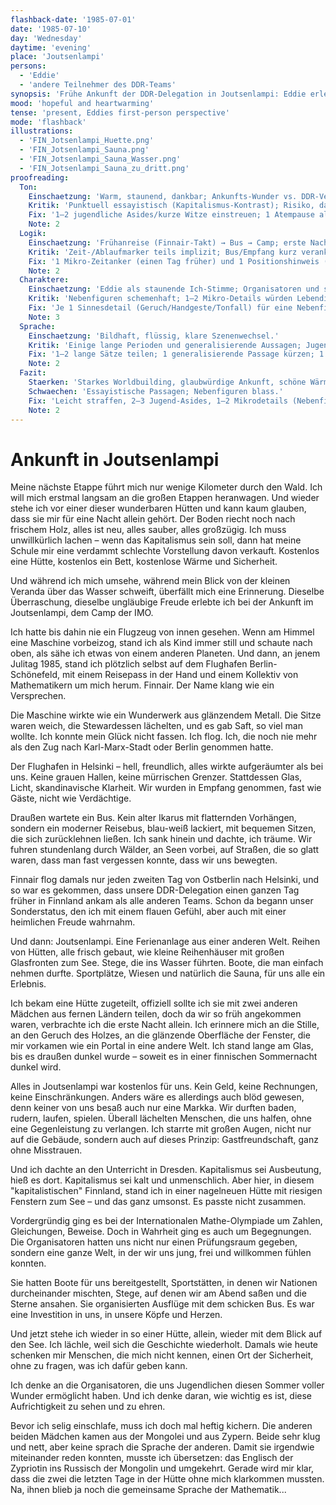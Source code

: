 ```yaml
---
flashback-date: '1985-07-01'
date: '1985-07-10'
day: 'Wednesday'
daytime: 'evening'
place: 'Joutsenlampi'
persons:
  - 'Eddie'
  - 'andere Teilnehmer des DDR-Teams'
synopsis: 'Frühe Ankunft der DDR‑Delegation in Joutsenlampi: Eddie erlebt Flug, Busfahrt und die überraschend großzügige Anlage – staunend allein in der ersten Nacht.'
mood: 'hopeful and heartwarming'
tense: 'present, Eddies first-person perspective'
mode: 'flashback'
illustrations:
  - 'FIN_Jotsenlampi_Huette.png'
  - 'FIN_Jotsenlampi_Sauna.png'
  - 'FIN_Jotsenlampi_Sauna_Wasser.png'
  - 'FIN_Jotsenlampi_Sauna_zu_dritt.png'
proofreading:
  Ton:
    Einschaetzung: 'Warm, staunend, dankbar; Ankunfts‑Wunder vs. DDR‑Vergleich.'
    Kritik: 'Punktuell essayistisch (Kapitalismus‑Kontrast); Risiko, dass Reflexion die jugendliche Unmittelbarkeit überdeckt.'
    Fix: '1–2 jugendliche Asides/kurze Witze einstreuen; 1 Atempause als reines Staunen (ohne Kommentar); ideologische Sätze leicht straffen.'
    Note: 2
  Logik:
    Einschaetzung: 'Frühanreise (Finnair‑Takt) → Bus → Camp; erste Nacht allein: schlüssig.'
    Kritik: 'Zeit-/Ablaufmarker teils implizit; Bus/Empfang kurz verankern.'
    Fix: '1 Mikro‑Zeitanker (einen Tag früher) und 1 Positionshinweis (Bus/Empfang) ergänzen.'
    Note: 2
  Charaktere:
    Einschaetzung: 'Eddie als staunende Ich‑Stimme; Organisatoren und spätere Mitbewohner als Silhouetten.'
    Kritik: 'Nebenfiguren schemenhaft; 1–2 Mikro‑Details würden Lebendigkeit geben (Stewardess, Betreuer, Zimmergenossinnen).'
    Fix: 'Je 1 Sinnesdetail (Geruch/Handgeste/Tonfall) für eine Nebenfigur; 1 kurzer Körpermarker bei Eddie (kalte Hände/kribbeln vor Aufregung).'
    Note: 3
  Sprache:
    Einschaetzung: 'Bildhaft, flüssig, klare Szenenwechsel.'
    Kritik: 'Einige lange Perioden und generalisierende Aussagen; Jugendton kann punktuell aufblitzen.'
    Fix: '1–2 lange Sätze teilen; 1 generalisierende Passage kürzen; 1 rotzig‑kurzer Satz als Kontrast einfügen.'
    Note: 2
  Fazit:
    Staerken: 'Starkes Worldbuilding, glaubwürdige Ankunft, schöne Wärme/Staunen.'
    Schwaechen: 'Essayistische Passagen; Nebenfiguren blass.'
    Fix: 'Leicht straffen, 2–3 Jugend‑Asides, 1–2 Mikrodetails (Nebenfigur), 1 Körpermarker.'
    Note: 2
---
```


# Ankunft in Joutsenlampi

Meine nächste Etappe führt mich nur wenige Kilometer durch den Wald. Ich will
mich erstmal langsam an die großen Etappen heranwagen. Und wieder stehe ich vor
einer dieser wunderbaren Hütten und kann kaum glauben, dass sie mir für eine
Nacht allein gehört. Der Boden riecht noch nach frischem Holz, alles ist neu,
alles sauber, alles großzügig. Ich muss unwillkürlich lachen – wenn das
Kapitalismus sein soll, dann hat meine Schule mir eine verdammt schlechte
Vorstellung davon verkauft. Kostenlos eine Hütte, kostenlos ein Bett, kostenlose
Wärme und Sicherheit.

Und während ich mich umsehe, während mein Blick von der kleinen Veranda über das
Wasser schweift, überfällt mich eine Erinnerung. Dieselbe Überraschung, dieselbe
ungläubige Freude erlebte ich bei der Ankunft im Joutsenlampi, dem Camp der IMO.

Ich hatte bis dahin nie ein Flugzeug von innen gesehen. Wenn am Himmel eine
Maschine vorbeizog, stand ich als Kind immer still und schaute nach oben, als
sähe ich etwas von einem anderen Planeten. Und dann, an jenem Julitag 1985,
stand ich plötzlich selbst auf dem Flughafen Berlin-Schönefeld, mit einem
Reisepass in der Hand und einem Kollektiv von Mathematikern um mich herum.
Finnair. Der Name klang wie ein Versprechen.

Die Maschine wirkte wie ein Wunderwerk aus glänzendem Metall. Die Sitze waren
weich, die Stewardessen lächelten, und es gab Saft, so viel man wollte. Ich
konnte mein Glück nicht fassen. Ich flog. Ich, die noch nie mehr als den Zug
nach Karl-Marx-Stadt oder Berlin genommen hatte.

Der Flughafen in Helsinki – hell, freundlich, alles wirkte aufgeräumter als bei
uns. Keine grauen Hallen, keine mürrischen Grenzer. Stattdessen Glas, Licht,
skandinavische Klarheit. Wir wurden in Empfang genommen, fast wie Gäste, nicht
wie Verdächtige.

Draußen wartete ein Bus. Kein alter Ikarus mit flatternden Vorhängen, sondern
ein moderner Reisebus, blau-weiß lackiert, mit bequemen Sitzen, die sich
zurücklehnen ließen. Ich sank hinein und dachte, ich träume. Wir fuhren
stundenlang durch Wälder, an Seen vorbei, auf Straßen, die so glatt waren, dass
man fast vergessen konnte, dass wir uns bewegten.

Finnair flog damals nur jeden zweiten Tag von Ostberlin nach Helsinki, und so
war es gekommen, dass unsere DDR-Delegation einen ganzen Tag früher in Finnland
ankam als alle anderen Teams. Schon da begann unser Sonderstatus, den ich mit
einem flauen Gefühl, aber auch mit einer heimlichen Freude wahrnahm.

Und dann: Joutsenlampi. Eine Ferienanlage aus einer anderen Welt. Reihen von
Hütten, alle frisch gebaut, wie kleine Reihenhäuser mit großen Glasfronten zum
See. Stege, die ins Wasser führten. Boote, die man einfach nehmen durfte.
Sportplätze, Wiesen und natürlich die Sauna, für uns alle ein Erlebnis.

Ich bekam eine Hütte zugeteilt, offiziell sollte ich sie mit zwei anderen
Mädchen aus fernen Ländern teilen, doch da wir so früh angekommen waren,
verbrachte ich die erste Nacht allein. Ich erinnere mich an die Stille, an den
Geruch des Holzes, an die glänzende Oberfläche der Fenster, die mir vorkamen wie
ein Portal in eine andere Welt. Ich stand lange am Glas, bis es draußen dunkel
wurde – soweit es in einer finnischen Sommernacht dunkel wird.

Alles in Joutsenlampi war kostenlos für uns. Kein Geld, keine Rechnungen, keine
Einschränkungen. Anders wäre es allerdings auch blöd gewesen, denn keiner von
uns besaß auch nur eine Markka. Wir durften baden, rudern, laufen, spielen.
Überall lächelten Menschen, die uns halfen, ohne eine Gegenleistung zu
verlangen. Ich starrte mit großen Augen, nicht nur auf die Gebäude, sondern auch
auf dieses Prinzip: Gastfreundschaft, ganz ohne Misstrauen.

Und ich dachte an den Unterricht in Dresden. Kapitalismus sei Ausbeutung, hieß
es dort. Kapitalismus sei kalt und unmenschlich. Aber hier, in diesem
"kapitalistischen" Finnland, stand ich in einer nagelneuen Hütte mit riesigen
Fenstern zum See – und das ganz umsonst. Es passte nicht zusammen.

Vordergründig ging es bei der Internationalen Mathe-Olympiade um Zahlen,
Gleichungen, Beweise. Doch in Wahrheit ging es auch um Begegnungen. Die
Organisatoren hatten uns nicht nur einen Prüfungsraum gegeben, sondern eine
ganze Welt, in der wir uns jung, frei und willkommen fühlen konnten.

Sie hatten Boote für uns bereitgestellt, Sportstätten, in denen wir Nationen
durcheinander mischten, Stege, auf denen wir am Abend saßen und die Sterne
ansahen. Sie organisierten Ausflüge mit dem schicken Bus. Es war eine
Investition in uns, in unsere Köpfe und Herzen.

Und jetzt stehe ich wieder in so einer Hütte, allein, wieder mit dem Blick auf
den See. Ich lächle, weil sich die Geschichte wiederholt. Damals wie heute
schenken mir Menschen, die mich nicht kennen, einen Ort der Sicherheit, ohne zu
fragen, was ich dafür geben kann.

Ich denke an die Organisatoren, die uns Jugendlichen diesen Sommer voller Wunder
ermöglicht haben. Und ich denke daran, wie wichtig es ist, diese Aufrichtigkeit
zu sehen und zu ehren.

Bevor ich selig einschlafe, muss ich doch mal heftig kichern. Die anderen beiden
Mädchen kamen aus der Mongolei und aus Zypern. Beide sehr klug und nett, aber
keine sprach die Sprache der anderen. Damit sie irgendwie miteinander reden
konnten, musste ich übersetzen: das Englisch der Zypriotin ins Russisch der
Mongolin und umgekehrt. Gerade wird mir klar, dass die zwei die letzten Tage in
der Hütte ohne mich klarkommen mussten. Na, ihnen blieb ja noch die gemeinsame
Sprache der Mathematik...
